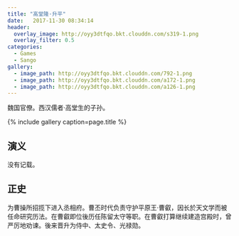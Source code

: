 ```yaml
---
title: "高堂隆·升平"
date:   2017-11-30 08:34:14
header:
  overlay_image: http://oyy3dtfqo.bkt.clouddn.com/s319-1.png
  overlay_filter: 0.5
categories:
  - Games
  - Sango
gallery:
  - image_path: http://oyy3dtfqo.bkt.clouddn.com/792-1.png
  - image_path: http://oyy3dtfqo.bkt.clouddn.com/a172-1.png
  - image_path: http://oyy3dtfqo.bkt.clouddn.com/a126-1.png
---
```


魏国官僚。西汉儒者·高堂生的子孙。

{% include gallery caption=page.title %}

## 演义

没有记载。

## 正史

为曹操所招揽下进入丞相府。曹丕时代负责守护平原王·曹叡，因长於天文学而被任命研究历法。在曹叡即位後历任陈留太守等职。在曹叡打算继续建造宫殿时，曾严厉地劝谏。後来晋升为侍中、太史令、光禄勋。